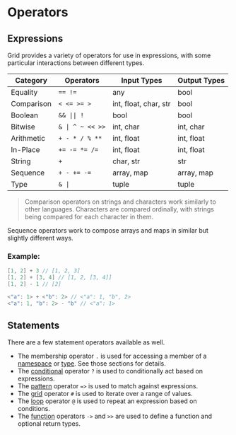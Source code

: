 # Operators

## Expressions

Grid provides a variety of operators for use in expressions, with some particular interactions between different types.

| Category | Operators | Input Types | Output Types |
|----------|-----------|-------------|-------------|
| Equality | `== !=` | any | bool |
| Comparison | `< <= >= >` | int, float, char, str | bool |
| Boolean | `&& \|\| !` | bool | bool |
| Bitwise | `& \| ^ ~ << >>` | int, char | int, char |
| Arithmetic | `+ - * / % **` | int, float | int, float |
| In-Place | `+= -= *= /=` | int, float | int, float |
| String | `+` | char, str | str |
| Sequence | `+ - += -=` | array, map | array, map |
| Type | `& \|` | tuple | tuple |

> Comparison operators on strings and characters work similarly to other languages. Characters are compared ordinally, with strings being compared for each character in them.

Sequence operators work to compose arrays and maps in similar but slightly different ways.

### Example:

```go
[1, 2] + 3 // [1, 2, 3]
[1, 2] + [3, 4] // [1, 2, [3, 4]]
[1, 2] - 1 // [2]

<"a": 1> + <"b": 2> // <"a": 1, "b", 2>
<"a": 1, "b": 2> - "b" // <"a": 1>
```

## Statements

There are a few statement operators available as well.

- The membership operator `.` is used for accessing a member of a [namespace](structure.md) or [type](types.md). See those sections for details.
- The [conditional](conditional.md) operator `?` is used to conditionally act based on expressions.
- The [pattern](pattern.md) operator `=>` is used to match against expressions.
- The [grid](grid.md) operator `#` is used to iterate over a range of values.
- The [loop](loop.md) operator `@` is used to repeat an expression based on conditions.
- The [function](functions.md) operators `->` and `>>` are used to define a function and optional return types.
